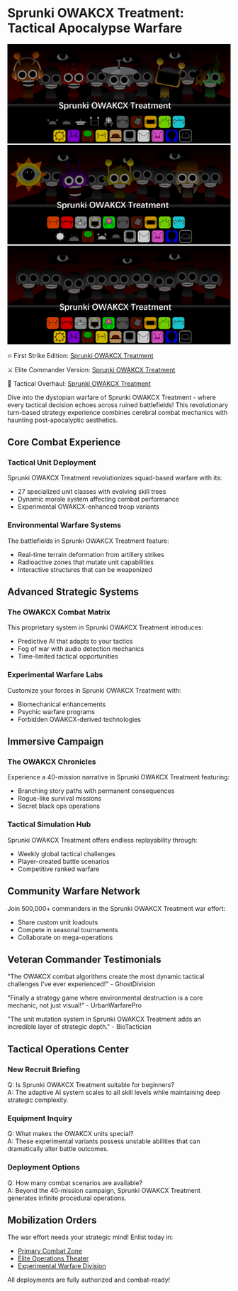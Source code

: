 # Sprunki OWAKCX Treatment: Tactical Apocalypse Warfare

![Sprunki OWAKCX Treatment](https://raw.githubusercontent.com/sprunkiscrunkly/sprunki-owakcx-treatment/refs/heads/main/sprunki-owakcx-treatment.png "Sprunki OWAKCX Treatment")
![Sprunki OWAKCX Treatment](https://raw.githubusercontent.com/sprunkiscrunkly/sprunki-owakcx-treatment/refs/heads/main/sprunki-owakcx-treatment-2.png "Sprunki OWAKCX Treatment")
![Sprunki OWAKCX Treatment](https://raw.githubusercontent.com/sprunkiscrunkly/sprunki-owakcx-treatment/refs/heads/main/sprunki-owakcx-treatment-3.png "Sprunki OWAKCX Treatment")


🔥 First Strike Edition: [Sprunki OWAKCX Treatment](https://sprunksters.com/sprunki-owakcx-treatment/ "Sprunki OWAKCX Treatment")

⚔️ Elite Commander Version: [Sprunki OWAKCX Treatment](https://sprunkiscrunkly.com/sprunki-owakcx-treatment/ "Sprunki OWAKCX Treatment")

🧠 Tactical Overhaul: [Sprunki OWAKCX Treatment](https://sprunkipyramixed.com/sprunki-owakcx-treatment/ "Sprunki OWAKCX Treatment")

Dive into the dystopian warfare of Sprunki OWAKCX Treatment - where every tactical decision echoes across ruined battlefields! This revolutionary turn-based strategy experience combines cerebral combat mechanics with haunting post-apocalyptic aesthetics.

## Core Combat Experience

### Tactical Unit Deployment
Sprunki OWAKCX Treatment revolutionizes squad-based warfare with its:
- 27 specialized unit classes with evolving skill trees
- Dynamic morale system affecting combat performance
- Experimental OWAKCX-enhanced troop variants

### Environmental Warfare Systems
The battlefields in Sprunki OWAKCX Treatment feature:
- Real-time terrain deformation from artillery strikes
- Radioactive zones that mutate unit capabilities
- Interactive structures that can be weaponized

## Advanced Strategic Systems

### The OWAKCX Combat Matrix
This proprietary system in Sprunki OWAKCX Treatment introduces:
- Predictive AI that adapts to your tactics
- Fog of war with audio detection mechanics
- Time-limited tactical opportunities

### Experimental Warfare Labs
Customize your forces in Sprunki OWAKCX Treatment with:
- Biomechanical enhancements
- Psychic warfare programs
- Forbidden OWAKCX-derived technologies

## Immersive Campaign

### The OWAKCX Chronicles
Experience a 40-mission narrative in Sprunki OWAKCX Treatment featuring:
- Branching story paths with permanent consequences
- Rogue-like survival missions
- Secret black ops operations

### Tactical Simulation Hub
Sprunki OWAKCX Treatment offers endless replayability through:
- Weekly global tactical challenges
- Player-created battle scenarios
- Competitive ranked warfare

## Community Warfare Network

Join 500,000+ commanders in the Sprunki OWAKCX Treatment war effort:
- Share custom unit loadouts
- Compete in seasonal tournaments
- Collaborate on mega-operations

## Veteran Commander Testimonials

"The OWAKCX combat algorithms create the most dynamic tactical challenges I've ever experienced!" - GhostDivision 

"Finally a strategy game where environmental destruction is a core mechanic, not just visual!" - UrbanWarfarePro 

"The unit mutation system in Sprunki OWAKCX Treatment adds an incredible layer of strategic depth." - BioTactician 

## Tactical Operations Center

### New Recruit Briefing
Q: Is Sprunki OWAKCX Treatment suitable for beginners?  
A: The adaptive AI system scales to all skill levels while maintaining deep strategic complexity.

### Equipment Inquiry
Q: What makes the OWAKCX units special?  
A: These experimental variants possess unstable abilities that can dramatically alter battle outcomes.

### Deployment Options
Q: How many combat scenarios are available?  
A: Beyond the 40-mission campaign, Sprunki OWAKCX Treatment generates infinite procedural operations.

## Mobilization Orders

The war effort needs your strategic mind! Enlist today in:

- [Primary Combat Zone](https://sprunksters.com/sprunki-owakcx-treatment/)  
- [Elite Operations Theater](https://sprunkiscrunkly.com/sprunki-owakcx-treatment/)  
- [Experimental Warfare Division](https://sprunkipyramixed.com/sprunki-owakcx-treatment/)  

All deployments are fully authorized and combat-ready!
